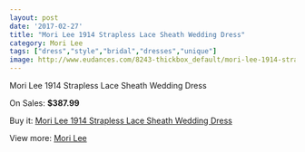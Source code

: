 ```yaml
---
layout: post
date: '2017-02-27'
title: "Mori Lee 1914 Strapless Lace Sheath Wedding Dress"
category: Mori Lee
tags: ["dress","style","bridal","dresses","unique"]
image: http://www.eudances.com/8243-thickbox_default/mori-lee-1914-strapless-lace-sheath-wedding-dress.jpg
---
```

Mori Lee 1914 Strapless Lace Sheath Wedding Dress

On Sales: **$387.99**
<a href="https://www.eudances.com/en/mori-lee/2846-mori-lee-1914-strapless-lace-sheath-wedding-dress.html"><amp-img layout="responsive" width="600" height="600" src="//www.eudances.com/8243-thickbox_default/mori-lee-1914-strapless-lace-sheath-wedding-dress.jpg" alt="Mori Lee 1914 Strapless Lace Sheath Wedding Dress 0" /></a>
<a href="https://www.eudances.com/en/mori-lee/2846-mori-lee-1914-strapless-lace-sheath-wedding-dress.html"><amp-img layout="responsive" width="600" height="600" src="//www.eudances.com/8244-thickbox_default/mori-lee-1914-strapless-lace-sheath-wedding-dress.jpg" alt="Mori Lee 1914 Strapless Lace Sheath Wedding Dress 1" /></a>
<a href="https://www.eudances.com/en/mori-lee/2846-mori-lee-1914-strapless-lace-sheath-wedding-dress.html"><amp-img layout="responsive" width="600" height="600" src="//www.eudances.com/8245-thickbox_default/mori-lee-1914-strapless-lace-sheath-wedding-dress.jpg" alt="Mori Lee 1914 Strapless Lace Sheath Wedding Dress 2" /></a>
<a href="https://www.eudances.com/en/mori-lee/2846-mori-lee-1914-strapless-lace-sheath-wedding-dress.html"><amp-img layout="responsive" width="600" height="600" src="//www.eudances.com/8246-thickbox_default/mori-lee-1914-strapless-lace-sheath-wedding-dress.jpg" alt="Mori Lee 1914 Strapless Lace Sheath Wedding Dress 3" /></a>

Buy it: [Mori Lee 1914 Strapless Lace Sheath Wedding Dress](https://www.eudances.com/en/mori-lee/2846-mori-lee-1914-strapless-lace-sheath-wedding-dress.html "Mori Lee 1914 Strapless Lace Sheath Wedding Dress")

View more: [Mori Lee](https://www.eudances.com/en/9-mori-lee "Mori Lee")